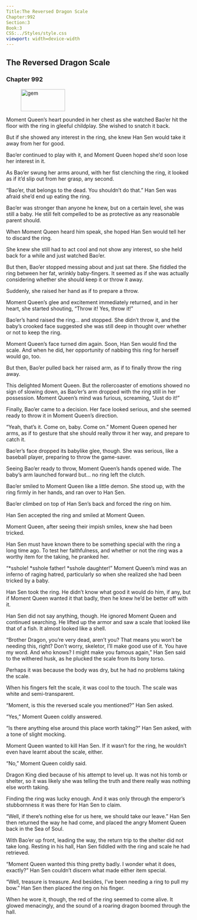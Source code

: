 ```yaml
---
Title:The Reversed Dragon Scale 
Chapter:992 
Section:3 
Book:3 
CSS:../Styles/style.css 
viewport: width=device-width
---
```

  
## The Reversed Dragon Scale
### Chapter 992
  
<figure>
	<img src="../Images/gem.gif" alt="gem" id="gem" width="120" height="60" />
</figure>
  

  
Moment Queen’s heart pounded in her chest as she watched Bao’er hit the floor with the ring in gleeful childplay. She wished to snatch it back.

But if she showed any interest in the ring, she knew Han Sen would take it away from her for good.

Bao’er continued to play with it, and Moment Queen hoped she’d soon lose her interest in it.

As Bao’er swung her arms around, with her fist clenching the ring, it looked as if it’d slip out from her grasp, any second.

“Bao’er, that belongs to the dead. You shouldn’t do that.” Han Sen was afraid she’d end up eating the ring.

Bao’er was stronger than anyone he knew, but on a certain level, she was still a baby. He still felt compelled to be as protective as any reasonable parent should.

When Moment Queen heard him speak, she hoped Han Sen would tell her to discard the ring.

She knew she still had to act cool and not show any interest, so she held back for a while and just watched Bao’er.

But then, Bao’er stopped messing about and just sat there. She fiddled the ring between her fat, wrinkly baby-fingers. It seemed as if she was actually considering whether she should keep it or throw it away.

Suddenly, she raised her hand as if to prepare a throw.

Moment Queen’s glee and excitement immediately returned, and in her heart, she started shouting, “Throw it! Yes, throw it!”

Bao’er’s hand raised the ring… and stopped. She didn’t throw it, and the baby’s crooked face suggested she was still deep in thought over whether or not to keep the ring.

Moment Queen’s face turned dim again. Soon, Han Sen would find the scale. And when he did, her opportunity of nabbing this ring for herself would go, too.

But then, Bao’er pulled back her raised arm, as if to finally throw the ring away.

This delighted Moment Queen. But the rollercoaster of emotions showed no sign of slowing down, as Bao’er’s arm dropped with the ring still in her possession. Moment Queen’s mind was furious, screaming, “Just do it!”

Finally, Bao’er came to a decision. Her face looked serious, and she seemed ready to throw it in Moment Queen’s direction.

“Yeah, that’s it. Come on, baby. Come on.” Moment Queen opened her arms, as if to gesture that she should really throw it her way, and prepare to catch it.

Bao’er’s face dropped its babylike glee, though. She was serious, like a baseball player, preparing to throw the game-saver.

Seeing Bao’er ready to throw, Moment Queen’s hands opened wide. The baby’s arm launched forward but… no ring left the clutch.

Bao’er smiled to Moment Queen like a little demon. She stood up, with the ring firmly in her hands, and ran over to Han Sen.

Bao’er climbed on top of Han Sen’s back and forced the ring on him.

Han Sen accepted the ring and smiled at Moment Queen.

Moment Queen, after seeing their impish smiles, knew she had been tricked.

Han Sen must have known there to be something special with the ring a long time ago. To test her faithfulness, and whether or not the ring was a worthy item for the taking, he pranked her.

“*sshole! *sshole father! *sshole daughter!” Moment Queen’s mind was an inferno of raging hatred, particularly so when she realized she had been tricked by a baby.

Han Sen took the ring. He didn’t know what good it would do him, if any, but if Moment Queen wanted it that badly, then he knew he’d be better off with it.

Han Sen did not say anything, though. He ignored Moment Queen and continued searching. He lifted up the armor and saw a scale that looked like that of a fish. It almost looked like a shell.

“Brother Dragon, you’re very dead, aren’t you? That means you won’t be needing this, right? Don’t worry, skeletor, I’ll make good use of it. You have my word. And who knows? I might make you famous again,” Han Sen said to the withered husk, as he plucked the scale from its bony torso.

Perhaps it was because the body was dry, but he had no problems taking the scale.

When his fingers felt the scale, it was cool to the touch. The scale was white and semi-transparent.

“Moment, is this the reversed scale you mentioned?” Han Sen asked.

“Yes,” Moment Queen coldly answered.

“Is there anything else around this place worth taking?” Han Sen asked, with a tone of slight mocking.

Moment Queen wanted to kill Han Sen. If it wasn’t for the ring, he wouldn’t even have learnt about the scale, either.

“No,” Moment Queen coldly said.

Dragon King died because of his attempt to level up. It was not his tomb or shelter, so it was likely she was telling the truth and there really was nothing else worth taking.

Finding the ring was lucky enough. And it was only through the emperor’s stubbornness it was there for Han Sen to claim.

“Well, if there’s nothing else for us here, we should take our leave.” Han Sen then returned the way he had come, and placed the angry Moment Queen back in the Sea of Soul.

With Bao’er up front, leading the way, the return trip to the shelter did not take long. Resting in his hall, Han Sen fiddled with the ring and scale he had retrieved.

“Moment Queen wanted this thing pretty badly. I wonder what it does, exactly?” Han Sen couldn’t discern what made either item special.

“Well, treasure is treasure. And besides, I’ve been needing a ring to pull my bow.” Han Sen then placed the ring on his finger.

When he wore it, though, the red of the ring seemed to come alive. It glowed menacingly, and the sound of a roaring dragon boomed through the hall.